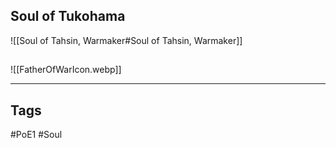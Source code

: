 ## Soul of Tukohama
![[Soul of Tahsin, Warmaker#Soul of Tahsin, Warmaker]]

##
![[FatherOfWarIcon.webp]]

---
## Tags
#PoE1 
#Soul